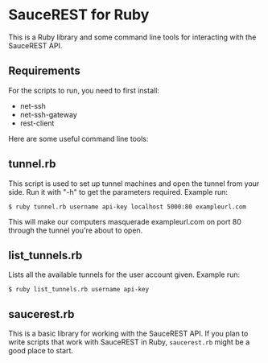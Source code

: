 SauceREST for Ruby
==================

This is a Ruby library and some command line tools for interacting
with the SauceREST API.

Requirements
------------

For the scripts to run, you need to first install:

* net-ssh
* net-ssh-gateway
* rest-client


Here are some useful command line tools:

tunnel.rb
---------

This script is used to set up tunnel machines and open the tunnel from
your side. Run it with "-h" to get the parameters required. Example
run:

    $ ruby tunnel.rb username api-key localhost 5000:80 exampleurl.com

This will make our computers masquerade exampleurl.com on port 80
through the tunnel you're about to open.


list_tunnels.rb
---------------

Lists all the available tunnels for the user account given. Example
run:

    $ ruby list_tunnels.rb username api-key


saucerest.rb
------------

This is a basic library for working with the SauceREST API.  If you
plan to write scripts that work with SauceREST in Ruby, `saucerest.rb`
might be a good place to start.
